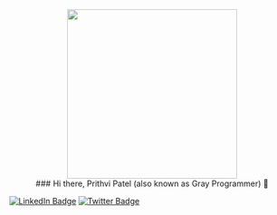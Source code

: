 <div id="header" align="center">
  <!--img src="https://media.giphy.com/media/vrxxqQbyRxYi6scCjT/giphy.gif" width="500"/-->
  <img src="https://media.giphy.com/media/M9gbBd9nbDrOTu1Mqx/giphy.gif" width="300"/>
</div>
<div id="header" align="center">
### Hi there, Prithvi Patel (also known as Gray Programmer) 👋
</div>

<p float="center">
  <a href="https://www.linkedin.com/in/prithvi-patel-38665410a/"><img src="https://img.shields.io/badge/LinkedIn-blue?style=for-the-      badge&logo=linkedin&logoColor=white" alt="LinkedIn Badge"></a>
  <a href="https://twitter.com/ProgrammerGray"><img src="https://img.shields.io/badge/Twitter-blue?style=for-the-badge&logo=twitter&logoColor=white" alt="Twitter Badge"></a>
</p>
